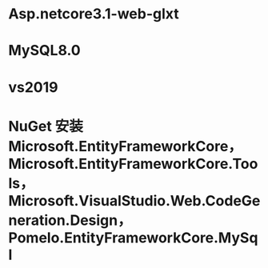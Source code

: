 # Asp.netcore3.1-web-glxt
# MySQL8.0
# vs2019 
# NuGet 安装Microsoft.EntityFrameworkCore，Microsoft.EntityFrameworkCore.Tools，Microsoft.VisualStudio.Web.CodeGeneration.Design，Pomelo.EntityFrameworkCore.MySql
